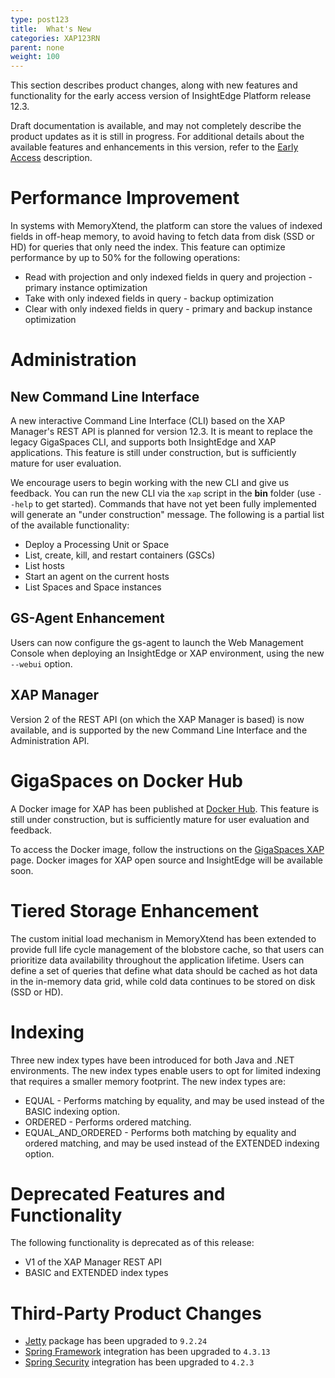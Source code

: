 ```yaml
---
type: post123
title:  What's New
categories: XAP123RN
parent: none
weight: 100
---
```


This section describes product changes, along with new features and functionality for the early access version of InsightEdge Platform release 12.3.

Draft documentation is available, and may not completely describe the product updates as it is still in progress. For additional details about the available features and enhancements in this version, refer to the  [Early Access](/early_access/index.html) description.

# Performance Improvement

In systems with MemoryXtend, the platform can store the values of indexed fields in off-heap memory, to avoid having to fetch data from disk (SSD or HD) for queries that only need the index. This feature can optimize performance by up to 50% for the following operations:

- Read with projection and only indexed fields in query and projection - primary instance optimization
- Take with only indexed fields in query - backup optimization
- Clear with only indexed fields in query - primary and backup instance optimization

# Administration

## New Command Line Interface

A new interactive Command Line Interface (CLI) based on the XAP Manager's REST API is planned for version 12.3. It is meant to replace the legacy GigaSpaces CLI, and supports both InsightEdge and XAP applications. This feature is still under construction, but is sufficiently mature for user evaluation. 

We encourage users to begin working with the new CLI and give us feedback. You can run the new CLI via the `xap` script in the **bin** folder (use `--help` to get started). Commands that have not yet been fully implemented will generate an "under construction" message. The following is a partial list of the available functionality:

- Deploy a Processing Unit or Space
- List, create, kill, and restart containers (GSCs)
- List hosts
- Start an agent on the current hosts
- List Spaces and Space instances

## GS-Agent Enhancement

Users can now configure the gs-agent to launch the Web Management Console when deploying an InsightEdge or XAP environment, using the new `--webui` option.

## XAP Manager

Version 2 of the REST API (on which the XAP Manager is based) is now available, and is supported by the new Command Line Interface and the Administration API.  

# GigaSpaces on Docker Hub

A Docker image for XAP has been published at [Docker Hub](https://hub.docker.com/r/gigaspaces/xap/). This feature is still under construction, but is sufficiently mature for user evaluation and feedback.

To access the Docker image, follow the instructions on the [GigaSpaces XAP](https://hub.docker.com/r/gigaspaces/xap/) page. Docker images for XAP open source and InsightEdge will be available soon.

# Tiered Storage Enhancement

The custom initial load mechanism in MemoryXtend has been extended to provide full life cycle management of the blobstore cache, so that users can prioritize data availability throughout the application lifetime. Users can define a set of queries that define what data should be cached as hot data in the in-memory data grid, while cold data continues to be stored on disk (SSD or HD).

# Indexing

Three new index types have been introduced for both Java and .NET environments. The new index types enable users to opt for limited indexing that requires a smaller memory footprint. The new index types are:

- EQUAL - Performs matching by equality, and may be used instead of the BASIC indexing option.
- ORDERED - Performs ordered matching.
- EQUAL_AND_ORDERED - Performs both matching by equality and ordered matching, and may be used instead of the EXTENDED indexing option.

# Deprecated Features and Functionality

The following functionality is deprecated as of this release:

- V1 of the XAP Manager REST API
- BASIC and EXTENDED index types 

# Third-Party Product Changes

* [Jetty](http://www.eclipse.org/jetty/) package has been upgraded to `9.2.24`
* [Spring Framework](https://projects.spring.io/spring-framework/) integration has been upgraded to `4.3.13`
* [Spring Security](http://projects.spring.io/spring-security/) integration has been upgraded to `4.2.3`